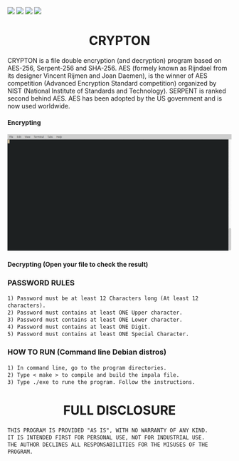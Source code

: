 ![](https://img.shields.io/badge/Code-C++-orange.svg?style=plastic&logo=c%2B%2B)
![](https://img.shields.io/badge/OS-Linux-orange.svg?style=plastic&logo=Linux)
![](https://img.shields.io/badge/Algorithm-AES-orange.svg?style=plastic&logo)
![](https://img.shields.io/badge/Algorithm-SHA-orange.svg?style=plastic&logo)

<h1 align="center"> CRYPTON </h1>
CRYPTON is a file double encryption (and decryption) program based on AES-256, Serpent-256 and SHA-256.
AES (formely known as Rijndael from its designer Vincent Rijmen and Joan Daemen),
is the winner of AES competition (Advanced Encryption Standard competition) organized
by NIST (National Institute of Standards and Technology). 
SERPENT is ranked second behind AES.
AES has been adopted by the US government and is now used worldwide.

<h4 align="left"> Encrypting </h4>

![Output](https://github.com/AndryRafam/Program-Output/blob/master/crypt.gif)

<h4 align="left"> Decrypting (Open your file to check the result) </h4>



<h3 align="left"> PASSWORD RULES </h3>

	1) Password must be at least 12 Characters long (At least 12 characters).
	2) Password must contains at least ONE Upper character.
	3) Password must contains at least ONE Lower character.
	4) Password must contains at least ONE Digit.
	5) Password must contains at least ONE Special Character.

<h3 align="left"> HOW TO RUN (Command line Debian distros) </h3>

	1) In command line, go to the program directories.
	2) Type < make > to compile and build the impala file.
	3) Type ./exe to rune the program. Follow the instructions. 

<h1 align="center"> FULL DISCLOSURE </h1>

	THIS PROGRAM IS PROVIDED "AS IS", WITH NO WARRANTY OF ANY KIND.
	IT IS INTENDED FIRST FOR PERSONAL USE, NOT FOR INDUSTRIAL USE.
	THE AUTHOR DECLINES ALL RESPONSABILITIES FOR THE MISUSES OF THE PROGRAM.
